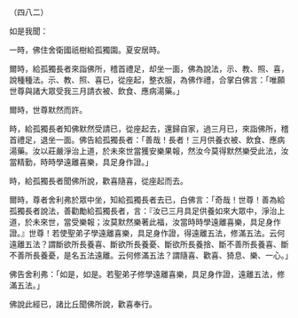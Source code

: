 （四八二）

如是我聞：

一時，佛住舍衛國祇樹給孤獨園。夏安居時。

爾時，給孤獨長者來詣佛所，稽首禮足，却坐一面，佛為說法，示、教、照、喜，說種種法。示、教、照、喜已，從座起，整衣服，為佛作禮，合掌白佛言：「唯願世尊與諸大眾受我三月請衣被、飲食、應病湯藥。」

爾時，世尊默然而許。

時，給孤獨長者知佛默然受請已，從座起去，還歸自家，過三月已，來詣佛所，稽首禮足，退坐一面。佛告給孤獨長者：「善哉！長者！三月供養衣被、飲食、應病湯藥。汝以莊嚴淨治上道，於未來世當獲安樂果報，然汝今莫得默然樂受此法，汝當精勤，時時學遠離喜樂，具足身作證。」

時，給孤獨長者聞佛所說，歡喜隨喜，從座起而去。

爾時，尊者舍利弗於眾中坐，知給孤獨長者去已，白佛言：「奇哉！世尊！善為給孤獨長者說法，善勸勵給孤獨長者，言：『汝已三月具足供養如來大眾中，淨治上道，於未來世，當受樂報；汝莫默然樂著此福，汝當時時學遠離喜樂，具足身作證。』世尊！若使聖弟子學遠離喜樂，具足身作證，得遠離五法，修滿五法。云何遠離五法？謂斷欲所長養喜、斷欲所長養憂、斷欲所長養捨、斷不善所長養喜、斷不善所長養憂，是名五法遠離。云何修滿五法？謂隨喜、歡喜、猗息、樂、一心。」

佛告舍利弗：「如是，如是。若聖弟子修學遠離喜樂，具足身作證，遠離五法，修滿五法。」

佛說此經已，諸比丘聞佛所說，歡喜奉行。





